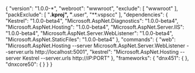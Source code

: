 {
    "version": "1.0.0-*",
    "webroot": "wwwroot",
    "exclude": [
        "wwwroot"
    ],
    "packExclude": [
        "**.kproj",
        "**.user",
        "**.vspscc"
    ],
    "dependencies": {
        "Kestrel": "1.0.0-beta4",
        "Microsoft.AspNet.Diagnostics": "1.0.0-beta4",
        "Microsoft.AspNet.Hosting": "1.0.0-beta4",
        "Microsoft.AspNet.Server.IIS": "1.0.0-beta4",
        "Microsoft.AspNet.Server.WebListener": "1.0.0-beta4",
        "Microsoft.AspNet.StaticFiles": "1.0.0-beta4"
    },
    "commands": {
        "web": "Microsoft.AspNet.Hosting --server Microsoft.AspNet.Server.WebListener --server.urls http://localhost:5001",
        "kestrel": "Microsoft.AspNet.Hosting --server Kestrel --server.urls http://$IP:$PORT"
    },
    "frameworks": {
        "dnx451": { },
        "dnxcore50": { }
    }
}
